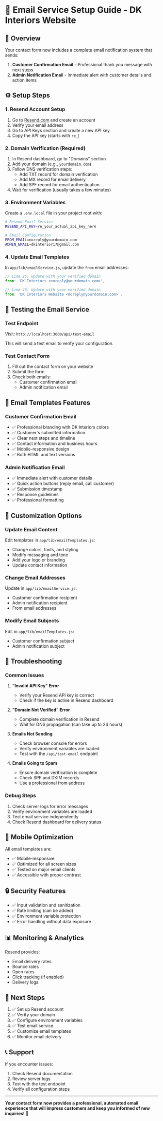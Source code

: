 # 📧 Email Service Setup Guide - DK Interiors Website

## 🚀 Overview

Your contact form now includes a complete email notification system that sends:
1. **Customer Confirmation Email** - Professional thank you message with next steps
2. **Admin Notification Email** - Immediate alert with customer details and action items

## ⚙️ Setup Steps

### 1. **Resend Account Setup**

1. Go to [Resend.com](https://resend.com) and create an account
2. Verify your email address
3. Go to API Keys section and create a new API key
4. Copy the API key (starts with `re_`)

### 2. **Domain Verification (Required)**

1. In Resend dashboard, go to "Domains" section
2. Add your domain (e.g., `yourdomain.com`)
3. Follow DNS verification steps:
   - Add TXT record for domain verification
   - Add MX record for email delivery
   - Add SPF record for email authentication
4. Wait for verification (usually takes a few minutes)

### 3. **Environment Variables**

Create a `.env.local` file in your project root with:

```bash
# Resend Email Service
RESEND_API_KEY=re_your_actual_api_key_here

# Email Configuration
FROM_EMAIL=noreply@yourdomain.com
ADMIN_EMAIL=dkinterior17@gmail.com
```

### 4. **Update Email Templates**

In `app/lib/emailService.js`, update the `from` email addresses:

```javascript
// Line 25: Update with your verified domain
from: 'DK Interiors <noreply@yourdomain.com>',

// Line 45: Update with your verified domain  
from: 'DK Interiors Website <noreply@yourdomain.com>',
```

## 🧪 Testing the Email Service

### **Test Endpoint**
Visit: `http://localhost:3000/api/test-email`

This will send a test email to verify your configuration.

### **Test Contact Form**
1. Fill out the contact form on your website
2. Submit the form
3. Check both emails:
   - Customer confirmation email
   - Admin notification email

## 📧 Email Templates Features

### **Customer Confirmation Email**
- ✅ Professional branding with DK Interiors colors
- ✅ Customer's submitted information
- ✅ Clear next steps and timeline
- ✅ Contact information and business hours
- ✅ Mobile-responsive design
- ✅ Both HTML and text versions

### **Admin Notification Email**
- ✅ Immediate alert with customer details
- ✅ Quick action buttons (reply email, call customer)
- ✅ Submission timestamp
- ✅ Response guidelines
- ✅ Professional formatting

## 🔧 Customization Options

### **Update Email Content**
Edit templates in `app/lib/emailTemplates.js`:
- Change colors, fonts, and styling
- Modify messaging and tone
- Add your logo or branding
- Update contact information

### **Change Email Addresses**
Update in `app/lib/emailService.js`:
- Customer confirmation recipient
- Admin notification recipient
- From email addresses

### **Modify Email Subjects**
Edit in `app/lib/emailTemplates.js`:
- Customer confirmation subject
- Admin notification subject

## 🚨 Troubleshooting

### **Common Issues**

1. **"Invalid API Key" Error**
   - Verify your Resend API key is correct
   - Check if the key is active in Resend dashboard

2. **"Domain Not Verified" Error**
   - Complete domain verification in Resend
   - Wait for DNS propagation (can take up to 24 hours)

3. **Emails Not Sending**
   - Check browser console for errors
   - Verify environment variables are loaded
   - Test with the `/api/test-email` endpoint

4. **Emails Going to Spam**
   - Ensure domain verification is complete
   - Check SPF and DKIM records
   - Use a professional from address

### **Debug Steps**

1. Check server logs for error messages
2. Verify environment variables are loaded
3. Test email service independently
4. Check Resend dashboard for delivery status

## 📱 Mobile Optimization

All email templates are:
- ✅ Mobile-responsive
- ✅ Optimized for all screen sizes
- ✅ Tested on major email clients
- ✅ Accessible with proper contrast

## 🔒 Security Features

- ✅ Input validation and sanitization
- ✅ Rate limiting (can be added)
- ✅ Environment variable protection
- ✅ Error handling without data exposure

## 📊 Monitoring & Analytics

Resend provides:
- Email delivery rates
- Bounce rates
- Open rates
- Click tracking (if enabled)
- Delivery logs

## 🎯 Next Steps

1. ✅ Set up Resend account
2. ✅ Verify your domain
3. ✅ Configure environment variables
4. ✅ Test email service
5. ✅ Customize email templates
6. ✅ Monitor email delivery

## 📞 Support

If you encounter issues:
1. Check Resend documentation
2. Review server logs
3. Test with the test endpoint
4. Verify all configuration steps

---

**Your contact form now provides a professional, automated email experience that will impress customers and keep you informed of new inquiries!** 🎉
